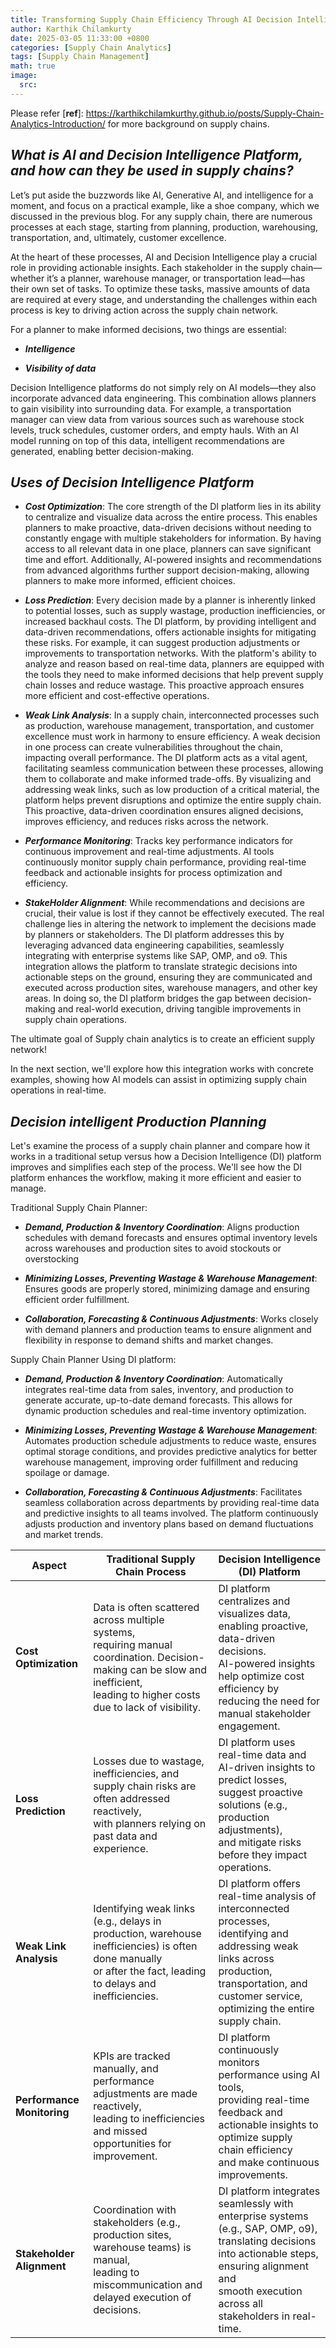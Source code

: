 ```yaml
---
title: Transforming Supply Chain Efficiency Through AI Decision Intelligence.
author: Karthik Chilamkurty
date: 2025-03-05 11:33:00 +0800
categories: [Supply Chain Analytics]
tags: [Supply Chain Management]
math: true
image:
  src:
---
```


Please refer [**ref**]: <https://karthikchilamkurthy.github.io/posts/Supply-Chain-Analytics-Introduction/> for more background on supply chains.


## **_What is AI and Decision Intelligence Platform, and how can they be used in supply chains?_**

Let’s put aside the buzzwords like AI, Generative AI, and intelligence for a moment, and focus on a practical example, like a shoe company, which we discussed in the previous blog. For any supply chain, there are numerous processes at each stage, starting from planning, production, warehousing, transportation, and, ultimately, customer excellence.

At the heart of these processes, AI and Decision Intelligence play a crucial role in providing actionable insights. Each stakeholder in the supply chain—whether it’s a planner, warehouse manager, or transportation lead—has their own set of tasks. To optimize these tasks, massive amounts of data are required at every stage, and understanding the challenges within each process is key to driving action across the supply chain network.

For a planner to make informed decisions, two things are essential:

- **_Intelligence_**

- **_Visibility of data_**

Decision Intelligence platforms do not simply rely on AI models—they also incorporate advanced data engineering. This combination allows planners to gain visibility into surrounding data. For example, a transportation manager can view data from various sources such as warehouse stock levels, truck schedules, customer orders, and empty hauls. With an AI model running on top of this data, intelligent recommendations are generated, enabling better decision-making.

## **_Uses of Decision Intelligence Platform_**

- **_Cost Optimization_**: The core strength of the DI platform lies in its ability to centralize and visualize data across the entire process. This enables planners to make proactive, data-driven decisions without needing to constantly engage with multiple stakeholders for information. By having access to all relevant data in one place, planners can save significant time and effort. Additionally, AI-powered insights and recommendations from advanced algorithms further support decision-making, allowing planners to make more informed, efficient choices.

- **_Loss Prediction_**: Every decision made by a planner is inherently linked to potential losses, such as supply wastage, production inefficiencies, or increased backhaul costs. The DI platform, by providing intelligent and data-driven recommendations, offers actionable insights for mitigating these risks. For example, it can suggest production adjustments or improvements to transportation networks. With the platform's ability to analyze and reason based on real-time data, planners are equipped with the tools they need to make informed decisions that help prevent supply chain losses and reduce wastage. This proactive approach ensures more efficient and cost-effective operations.

- **_Weak Link Analysis_**: In a supply chain, interconnected processes such as production, warehouse management, transportation, and customer excellence must work in harmony to ensure efficiency. A weak decision in one process can create vulnerabilities throughout the chain, impacting overall performance. The DI platform acts as a vital agent, facilitating seamless communication between these processes, allowing them to collaborate and make informed trade-offs. By visualizing and addressing weak links, such as low production of a critical material, the platform helps prevent disruptions and optimize the entire supply chain. This proactive, data-driven coordination ensures aligned decisions, improves efficiency, and reduces risks across the network.

- **_Performance Monitoring_**: Tracks key performance indicators for continuous improvement and real-time adjustments. AI tools continuously monitor supply chain performance, providing real-time feedback and actionable insights for process optimization and efficiency.

- **_StakeHolder Alignment_**: While recommendations and decisions are crucial, their value is lost if they cannot be effectively executed. The real challenge lies in altering the network to implement the decisions made by planners or stakeholders. The DI platform addresses this by leveraging advanced data engineering capabilities, seamlessly integrating with enterprise systems like SAP, OMP, and o9. This integration allows the platform to translate strategic decisions into actionable steps on the ground, ensuring they are communicated and executed across production sites, warehouse managers, and other key areas. In doing so, the DI platform bridges the gap between decision-making and real-world execution, driving tangible improvements in supply chain operations.

The ultimate goal of Supply chain analytics is to create an efficient supply network!

In the next section, we'll explore how this integration works with concrete examples, showing how AI models can assist in optimizing supply chain operations in real-time.

## **_Decision intelligent Production Planning_**

Let's examine the process of a supply chain planner and compare how it works in a traditional setup versus how a Decision Intelligence (DI) platform improves and simplifies each step of the process. We'll see how the DI platform enhances the workflow, making it more efficient and easier to manage.

Traditional Supply Chain Planner:

- **_Demand, Production & Inventory Coordination_**: Aligns production schedules with demand forecasts and ensures optimal inventory levels across warehouses and production sites to avoid stockouts or overstocking

- **_Minimizing Losses, Preventing Wastage & Warehouse Management_**: Ensures goods are properly stored, minimizing damage and ensuring efficient order fulfillment.

- **_Collaboration, Forecasting & Continuous Adjustments_**: Works closely with demand planners and production teams to ensure alignment and flexibility in response to demand shifts and market changes.

Supply Chain Planner Using DI platform:

- **_Demand, Production & Inventory Coordination_**: Automatically integrates real-time data from sales, inventory, and production to generate accurate, up-to-date demand forecasts. This allows for dynamic production schedules and real-time inventory optimization.

- **_Minimizing Losses, Preventing Wastage & Warehouse Management_**: Automates production schedule adjustments to reduce waste, ensures optimal storage conditions, and provides predictive analytics for better warehouse management, improving order fulfillment and reducing spoilage or damage.

- **_Collaboration, Forecasting & Continuous Adjustments_**: Facilitates seamless collaboration across departments by providing real-time data and predictive insights to all teams involved. The platform continuously adjusts production and inventory plans based on demand fluctuations and market trends.


| **Aspect**                        | **Traditional Supply Chain Process**                                         | **Decision Intelligence (DI) Platform**                                                                                     |
|-----------------------------------|----------------------------------------------------------------------------|-----------------------------------------------------------------------------------------------------------------------------|
| **Cost Optimization**             | Data is often scattered across multiple systems,<br/>requiring manual coordination. Decision-making can be slow and inefficient,<br/> leading to higher costs due to lack of visibility. | DI platform centralizes and visualizes data, <br/>enabling proactive, data-driven decisions. <br/>AI-powered insights help optimize cost efficiency by reducing the need for manual stakeholder engagement. |
| **Loss Prediction**               | Losses due to wastage, inefficiencies, and supply chain risks are often addressed reactively, <br/>with planners relying on past data and experience. | DI platform uses real-time data and AI-driven insights to predict losses,<br/> suggest proactive solutions (e.g., production adjustments), <br/>and mitigate risks before they impact operations. |
| **Weak Link Analysis**            | Identifying weak links (e.g., delays in production, warehouse inefficiencies) is often done manually <br/>or after the fact, leading to delays and inefficiencies. | DI platform offers real-time analysis of interconnected processes,<br/> identifying and addressing weak links across production, transportation, and <br/>customer service, optimizing the entire supply chain. |
| **Performance Monitoring**        | KPIs are tracked manually, and performance adjustments are made reactively, <br/>leading to inefficiencies and missed opportunities for improvement. | DI platform continuously monitors performance using AI tools, <br/>providing real-time feedback and actionable insights to optimize supply chain efficiency <br/>and make continuous improvements. |
| **Stakeholder Alignment**         | Coordination with stakeholders (e.g., production sites, warehouse teams) is manual,<br/> leading to miscommunication and delayed execution of decisions. | DI platform integrates seamlessly with enterprise systems (e.g., SAP, OMP, o9), <br/>translating decisions into actionable steps, ensuring alignment and<br/> smooth execution across all stakeholders in real-time. |

